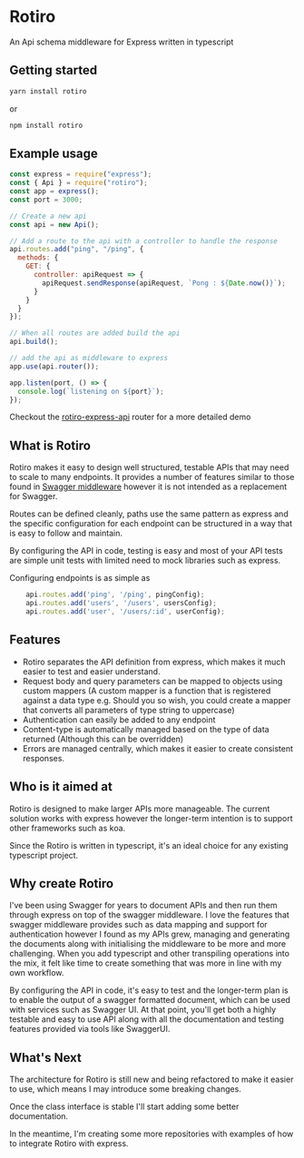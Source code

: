 # Rotiro
An Api schema middleware for Express written in typescript

## Getting started
```bash
yarn install rotiro
```
or
```bash
npm install rotiro
```

## Example usage

```javascript
const express = require("express");
const { Api } = require("rotiro");
const app = express();
const port = 3000;

// Create a new api
const api = new Api();

// Add a route to the api with a controller to handle the response
api.routes.add("ping", "/ping", {
  methods: {
    GET: {
      controller: apiRequest => {
        apiRequest.sendResponse(apiRequest, `Pong : ${Date.now()}`);
      }
    }
  }
});

// When all routes are added build the api
api.build();

// add the api as middleware to express
app.use(api.router());

app.listen(port, () => {
  console.log(`listening on ${port}`);
});
```

Checkout the [rotiro-express-api](https://github.com/rotirojs/rotiro-express-api) router for a more detailed demo


## What is Rotiro
Rotiro makes it easy to design well structured, testable APIs that may need to scale to many endpoints. It provides a number of features similar to those found in [Swagger middleware](https://github.com/apigee-127/swagger-tools/blob/master/docs/Middleware.md) however it is not intended as a replacement for Swagger.

Routes can be defined cleanly, paths use the same pattern as express and the specific configuration for each endpoint can be structured in a way that is easy to follow and maintain.

By configuring the API in code, testing is easy and most of your API tests are simple unit tests with limited need to mock libraries such as express.

Configuring endpoints is as simple as
```javascript
    api.routes.add('ping', '/ping', pingConfig);
    api.routes.add('users', '/users', usersConfig);
    api.routes.add('user', '/users/:id', userConfig);
```

## Features
* Rotiro separates the API definition from express, which makes it much easier to test and easier understand.
* Request body and query parameters can be mapped to objects using custom mappers (A custom mapper is a function that is registered against a data type e.g. Should you so wish, you could create a mapper that converts all parameters of type string to uppercase)
* Authentication can easily be added to any endpoint
* Content-type is automatically managed based on the type of data returned (Although this can be overridden)
* Errors are managed centrally, which makes it easier to create consistent responses.

## Who is it aimed at
Rotiro is designed to make larger APIs more manageable. The current solution works with express however the longer-term intention is to support other frameworks such as koa.

Since the Rotiro is written in typescript, it's an ideal choice for any existing typescript project.

## Why create Rotiro
I've been using Swagger for years to document APIs and then run them through express on top of the swagger middleware. I love the features that swagger middleware provides such as data mapping and support for authentication however I  found as my APIs grew, managing and generating the documents along with initialising the middleware to be more and more challenging. When you add typescript and other transpiling operations into the mix, it felt like time to create something that was more in line with my own workflow.

By configuring the API in code, it's easy to test and the longer-term plan is to enable the output of a swagger formatted document, which can be used with services such as Swagger UI. At that point, you'll get both a highly testable and easy to use API along with all the documentation and testing features provided via tools like SwaggerUI.

## What's Next
The architecture for Rotiro is still new and being refactored to make it easier to use, which means I may introduce some breaking changes.

Once the class interface is stable I'll start adding some better documentation.

In the meantime, I'm creating some more repositories with examples of how to integrate Rotiro with express.
